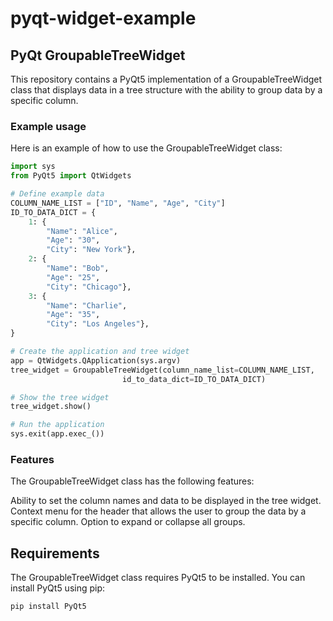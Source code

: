 # pyqt-widget-example
## PyQt GroupableTreeWidget
This repository contains a PyQt5 implementation of a GroupableTreeWidget class that displays data in a tree structure with the ability to group data by a specific column.

### Example usage
Here is an example of how to use the GroupableTreeWidget class:

```python
import sys
from PyQt5 import QtWidgets

# Define example data
COLUMN_NAME_LIST = ["ID", "Name", "Age", "City"]
ID_TO_DATA_DICT = {
    1: {
        "Name": "Alice", 
        "Age": "30", 
        "City": "New York"},
    2: {
        "Name": "Bob", 
        "Age": "25", 
        "City": "Chicago"},
    3: {
        "Name": "Charlie", 
        "Age": "35", 
        "City": "Los Angeles"},
}

# Create the application and tree widget
app = QtWidgets.QApplication(sys.argv)
tree_widget = GroupableTreeWidget(column_name_list=COLUMN_NAME_LIST, 
                         id_to_data_dict=ID_TO_DATA_DICT)

# Show the tree widget
tree_widget.show()

# Run the application
sys.exit(app.exec_())
```
### Features
The GroupableTreeWidget class has the following features:

Ability to set the column names and data to be displayed in the tree widget.
Context menu for the header that allows the user to group the data by a specific column.
Option to expand or collapse all groups.
## Requirements
The GroupableTreeWidget class requires PyQt5 to be installed. You can install PyQt5 using pip:

```
pip install PyQt5
```
